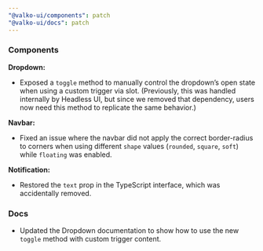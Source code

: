 ```yaml
---
"@valko-ui/components": patch
"@valko-ui/docs": patch
---
```


### Components

**Dropdown:**
- Exposed a `toggle` method to manually control the dropdown’s open state when using a custom trigger via slot.
  (Previously, this was handled internally by Headless UI, but since we removed that dependency, users now need this method to replicate the same behavior.)

**Navbar:**
- Fixed an issue where the navbar did not apply the correct border-radius to corners when using different `shape` values (`rounded`, `square`, `soft`) while `floating` was enabled.

**Notification:**
- Restored the `text` prop in the TypeScript interface, which was accidentally removed.

### Docs
- Updated the Dropdown documentation to show how to use the new `toggle` method with custom trigger content.
